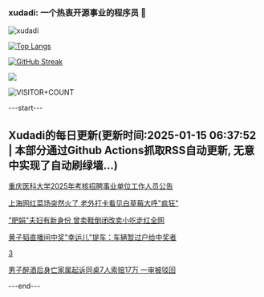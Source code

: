 ### xudadi: 一个热衷开源事业的程序员 👋

![xudadi](https://github-readme-stats-git-masterorgs-github-readme-stats-team.vercel.app/api?username=xudadi)

[![Top Langs](https://github-readme-stats.vercel.app/api/top-langs/?username=xudadi)](https://github.com/anuraghazra/github-readme-stats)

[![GitHub Streak](https://streak-stats.demolab.com?user=xudadi&locale=zh_Hans)](https://git.io/streak-stats)

![](https://raw.githubusercontent.com/xudadi/xudadi/main/assets/github-contribution-grid-snake.svg)

![VISITOR+COUNT](https://komarev.com/ghpvc/?username=xudadi&label=VISITOR+COUNT)


---start---

## Xudadi的每日更新(更新时间:2025-01-15 06:37:52 | 本部分通过Github Actions抓取RSS自动更新, 无意中实现了自动刷绿墙...)

[重庆医科大学2025年考核招聘事业单位工作人员公告](https://www.gongkaoleida.com/article/2265531)

[上海网红菜场突然火了 老外打卡看见白草莓大呼"疯狂"](https://m.163.com/news/article/JLSS323F055040N3.html)

["肥娟"夫妇有新身份 曾卖鞋倒闭改卖小吃走红全网](https://m.163.com/news/article/JLST9CTV0530JPVV.html)

[黄子韬直播间中奖"幸运儿"提车：车辆暂过户给中奖者](https://m.163.com/news/article/JLSPK8HQ0514D3UH.html)

[3](https://m.163.com/touch/news/sub/domestic)

[男子醉酒后身亡家属起诉同桌7人索赔17万 一审被驳回](https://m.163.com/news/article/JLSF7BHO051492T3.html)

---end---
